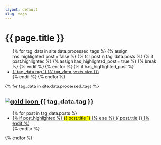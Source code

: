 ```yaml
---
layout: default
slug: tags
---
```

  <div class="post-wrapper">    
    <div class="tag-page">
      <h1>{{ page.title }}</h1>
      <ul class="tag-list" aria-label="List of all tags">
  {% for tag_data in site.data.processed_tags %}
    {% assign has_highlighted_post = false %}
    {% for post in tag_data.posts %}
      {% if post.highlighted %}
        {% assign has_highlighted_post = true %}
        {% break %}
      {% endif %}
    {% endfor %}
    {% if has_highlighted_post %}
      <li>
        <a href="#{{ tag_data.tag | slugify }}" aria-label="Tag {{ tag_data.tag }} with {{ tag_data.posts.size }} posts">
          {{ tag_data.tag }} ({{ tag_data.posts.size }})
        </a>
      </li>
    {% endif %}
  {% endfor %}
</ul>
    </div>
    <main class="tagged-posts">
  {% for tag_data in site.data.processed_tags %}
    <section class="search-link" id="{{ tag_data.tag | slugify }}" aria-labelledby="{{ tag_data.tag | slugify }}-heading">
      <h2 id="{{ tag_data.tag | slugify }}-heading">
        <a href="#" class="back-to-top" aria-label="Back to top">
          <img src="{{ '/assets/gold.ico' | relative_url }}" alt="gold icon">
        </a>
        {{ tag_data.tag }}
      </h2>
      <ul>
        {% for post in tag_data.posts %}
        <li>
            <a href="{{ post.url }}">
              {% if post.highlighted %}
                <mark>{{ post.title }}</mark>
              {% else %}
                {{ post.title }}
              {% endif %}
            </a>
          </li>
        {% endfor %}
      </ul>
    </section>
  {% endfor %}
    </main>
  </div>
